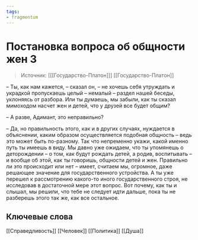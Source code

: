 ```yaml
---
tags: 
- fragmentum
---
```

# Постановка вопроса об общности жен 3
>Источник: [[[Государство-Платон]]] [[Государство-Платон]]

– Ты, как нам кажется, – сказал он, – не хочешь себя утруждать и украдкой пропускаешь целый – немалый – раздел нашей беседы, уклоняясь от разбора. Или ты думаешь, мы забыли, как ты сказал мимоходом насчет жен и детей, что у друзей все будет общим?

– А разве, Адимант, это неправильно?

– Да, но правильность этого, как и в других случаях, нуждается в объяснении, каким образом осуществляется подобная общность – ведь это может быть по-разному. Так что непременно укажи, какой именно путь ты имеешь в виду.    Мы давно уже ожидаем, что ты упомянешь о деторождении – о том, как будут рождать детей, а родив, воспитывать – и вообще об этой, как ты говоришь, общности детей и жен. Правильно ли это происходит или нет – имеет, считаем мы, огромное, даже решающее значение для государственного устройства. А ты уже перешел к рассмотрению какого-то иного государственного строя, не исследовав в достаточной мере этот вопрос. Вот почему, как ты и слышал, мы решили, что тебе не следует идти дальше, пока ты не разберешь этого так же, как все остальное.

## Ключевые слова
[[Справедливость]] [[Человек]] [[Политика]] [[Душа]]